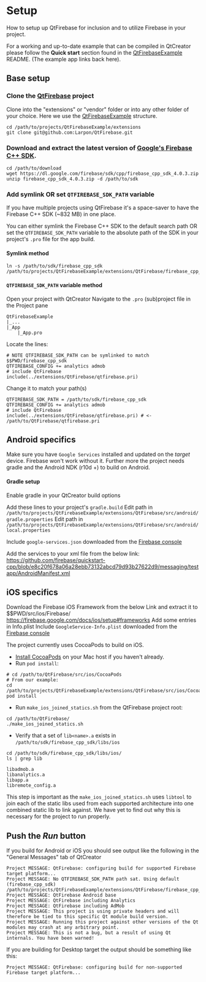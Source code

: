 # Setup
How to setup up QtFirebase for inclusion and to utilize Firebase in your project.

For a working and up-to-date example that can be compiled in QtCreator please follow the **Quick start** section found in the [QtFirebaseExample](https://github.com/Larpon/QtFirebaseExample) README. (The example app links back here).

## Base setup

### Clone the [QtFirebase](https://github.com/Larpon/QtFirebase) project

Clone into the "extensions" or "vendor" folder or into any other folder of your choice.
Here we use the [QtFirebaseExample](https://github.com/Larpon/QtFirebaseExample) structure.

```
cd /path/to/projects/QtFirebaseExample/extensions
git clone git@github.com:Larpon/QtFirebase.git
```
    
### Download and extract the latest version of [Google's Firebase C++ SDK](https://firebase.google.com/docs/cpp/setup).

```
cd /path/to/download
wget https://dl.google.com/firebase/sdk/cpp/firebase_cpp_sdk_4.0.3.zip
unzip firebase_cpp_sdk_4.0.3.zip -d /path/to/sdk
```

### Add symlink OR set `QTFIREBASE_SDK_PATH` variable

If you have multiple projects using QtFirebase it's a space-saver to have the Firebase C++ SDK (~832 MB) in one place.

You can either symlink the Firebase C++ SDK to the default search path OR set the `QTFIREBASE_SDK_PATH` variable to the absolute path of the SDK in your project's `.pro` file for the app build.

#### Symlink method
```
ln -s /path/to/sdk/firebase_cpp_sdk /path/to/projects/QtFirebaseExample/extensions/QtFirebase/firebase_cpp_sdk
```

#### `QTFIREBASE_SDK_PATH` variable method

Open your project with QtCreator
Navigate to the `.pro` (sub)project file in the Project pane
```
QtFirebaseExample
|_...
|_App
    |_App.pro
```
Locate the lines:
```
# NOTE QTFIREBASE_SDK_PATH can be symlinked to match $$PWD/firebase_cpp_sdk
QTFIREBASE_CONFIG += analytics admob
# include QtFirebase
include(../extensions/QtFirebase/qtfirebase.pri)
```
Change it to match your path(s)
```
QTFIREBASE_SDK_PATH = /path/to/sdk/firebase_cpp_sdk
QTFIREBASE_CONFIG += analytics admob
# include QtFirebase
include(../extensions/QtFirebase/qtfirebase.pri) # <- /path/to/QtFirebase/qtfirebase.pri
```
    
## Android specifics
Make sure you have `Google Services` installed and updated on the *target* device. Firebase won't work without it.
Further more the project needs gradle and the Android NDK (r10d +) to build on Android.

#### Gradle setup
Enable gradle in your QtCreator build options

Add these lines to your project's `gradle.build`
Edit path in `/path/to/projects/QtFirebaseExample/extensions/QtFirebase/src/android/gradle.properties`
Edit path in `/path/to/projects/QtFirebaseExample/extensions/QtFirebase/src/android/local.properties`

Include `google-services.json` downloaded from the [Firebase console](https://console.firebase.google.com/)

Add the services to your xml file from the below link: https://github.com/firebase/quickstart-cpp/blob/e8c20f678a06a28ebb73132abcd79d93b27622d9/messaging/testapp/AndroidManifest.xml


## iOS specifics

Download the Firebase iOS Framework from the below Link and extract it to $$PWD/src/ios/Firebase/
https://firebase.google.com/docs/ios/setup#frameworks
Add some entries in Info.plist
Include `GoogleService-Info.plist` downloaded from the [Firebase console](https://console.firebase.google.com/)

The project currently uses CocoaPods to build on iOS.

* [Install CocoaPods](http://stackoverflow.com/questions/20755044/how-to-install-cocoa-pods) on your Mac host if you haven't already.
* Run `pod install`:
```
# cd /path/to/QtFirebase/src/ios/CocoaPods
# From our example:
cd /path/to/projects/QtFirebaseExample/extensions/QtFirebase/src/ios/CocoaPods
pod install
```
* Run `make_ios_joined_statics.sh` from the QtFirebase project root:
```
cd /path/to/QtFirebase/
./make_ios_joined_statics.sh
```
* Verify that a set of `lib<name>.a` exists in `/path/to/sdk/firebase_cpp_sdk/libs/ios`
```
cd /path/to/sdk/firebase_cpp_sdk/libs/ios/
ls | grep lib

libadmob.a
libanalytics.a
libapp.a
libremote_config.a
```
This step is important as the `make_ios_joined_statics.sh` uses `libtool` to join each of the static libs used from each supported architecture into one combined static lib to link against. We have yet to find out why this is necessary for the project to run properly.
   
## Push the *Run* button

If you build for Android or iOS you should see output like the following in the "General Messages" tab of QtCreator
```
Project MESSAGE: QtFirebase: configuring build for supported Firebase target platform...
Project MESSAGE: No QTFIREBASE_SDK_PATH path sat. Using default (firebase_cpp_sdk) /path/to/projects/QtFirebaseExample/extensions/QtFirebase/firebase_cpp_sdk
Project MESSAGE: QtFirebase Android base
Project MESSAGE: QtFirebase including Analytics
Project MESSAGE: QtFirebase including AdMob
Project MESSAGE: This project is using private headers and will therefore be tied to this specific Qt module build version.
Project MESSAGE: Running this project against other versions of the Qt modules may crash at any arbitrary point.
Project MESSAGE: This is not a bug, but a result of using Qt internals. You have been warned!
```

If you are building for Desktop target the output should be something like this:
```
Project MESSAGE: QtFirebase: configuring build for non-supported Firebase target platform...
```
